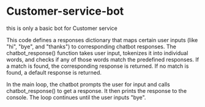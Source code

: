 # Customer-service-bot
this is only a basic bot for Customer service

This code defines a responses dictionary that maps certain user inputs (like "hi", "bye", and "thanks") to corresponding chatbot responses. The chatbot_response() function takes user input, tokenizes it into individual words, and checks if any of those words match the predefined responses. If a match is found, the corresponding response is returned. If no match is found, a default response is returned.

In the main loop, the chatbot prompts the user for input and calls chatbot_response() to get a response. It then prints the response to the console. The loop continues until the user inputs "bye".
